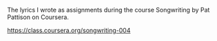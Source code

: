 The lyrics I wrote as assignments during the course Songwriting by Pat Pattison on Coursera.

https://class.coursera.org/songwriting-004